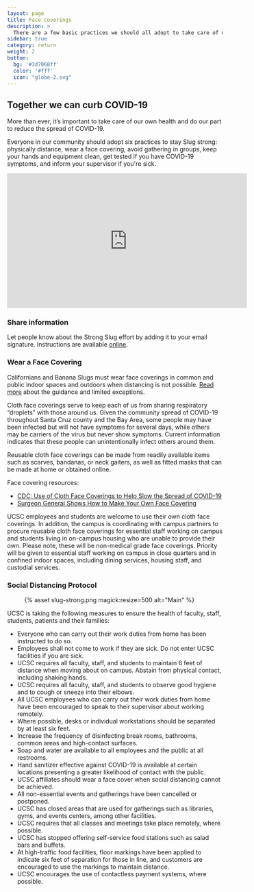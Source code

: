 ```yaml
---
layout: page
title: Face coverings
description: >
  There are a few basic practices we should all adopt to take care of ourselves—and our community. 
sidebar: true
category: return
weight: 2
button:
  bg: '#3d7068ff'
  color: '#fff'
  icon: "globe-2.svg"
---
```


## Together we can curb COVID-19
More than ever, it’s important to take care of our own health and do our part to reduce the spread of COVID-19. 


Everyone in our community should adopt six practices to stay Slug strong: physically distance, wear a face covering, avoid gathering in groups, keep your hands and equipment clean, get tested if you have COVID-19 symptoms, and inform your supervisor if you're sick. 

<iframe width="560" height="315" src="https://www.youtube.com/embed/7bOilWTDE-g" frameborder="0" allow="accelerometer; autoplay; clipboard-write; encrypted-media; gyroscope; picture-in-picture" allowfullscreen></iframe>

### Share information
Let people know about the Strong Slug effort by adding it to your email signature. Instructions are available [online](https://docs.google.com/document/d/1V3fi_dugczdT8ZOspqySfHYtkqxFxYNVUYgOM2eeWcE/edit?usp=sharing).

### Wear a Face Covering
Californians and Banana Slugs must wear face coverings in common and public indoor spaces and outdoors when distancing is not possible. [Read more](https://www.cdph.ca.gov/Programs/CID/DCDC/CDPH%20Document%20Library/COVID-19/Guidance-for-Face-Coverings_06-18-2020.pdf) about the guidance and limited exceptions. 

Cloth face coverings serve to keep each of us from sharing respiratory “droplets” with those around us. Given the community spread of COVID-19 throughout Santa Cruz county and the Bay Area, some people may have been infected but will not have symptoms for several days, while others may be carriers of the virus but never show symptoms. Current information indicates that these people can unintentionally infect others around them.

Reusable cloth face coverings can be made from readily available items such as scarves, bandanas, or neck gaiters, as well as fitted masks that can be made at home or obtained online. 

Face covering resources: 

* [CDC: Use of Cloth Face Coverings to Help Slow the Spread of COVID-19](https://www.cdc.gov/coronavirus/2019-ncov/prevent-getting-sick/diy-cloth-face-coverings.html)
* [Surgeon General Shows How to Make Your Own Face Covering](https://youtu.be/tPx1yqvJgf4)

UCSC employees and students are welcome to use their own cloth face coverings. In addition, the campus is coordinating with campus partners to procure reusable cloth face coverings for essential staff working on campus and students living in on-campus housing who are unable to provide their own. Please note, these will be non-medical grade face coverings.  Priority will be given to essential staff working on campus in close quarters and in confined indoor spaces, including dining services, housing staff, and custodial services.

### Social Distancing Protocol
<figure class="inline-image right">
{% asset slug-strong.png magick:resize=500 alt="Main" %}</figure>

UCSC is taking the following measures to ensure the health of faculty, staff, students, patients and their families:

* Everyone who can carry out their work duties from home has been instructed to do so.
* Employees shall not come to work if they are sick. Do not enter UCSC facilities if you are sick. 
* UCSC requires all faculty, staff, and students to maintain 6 feet of distance when moving about on campus. Abstain from physical contact, including shaking hands.
* UCSC requires all faculty, staff, and students to observe good hygiene and to cough or sneeze into their elbows.
* All UCSC employees who can carry out their work duties from home have been encouraged to speak to their supervisor about working remotely.
* Where possible, desks or individual workstations should be separated by at least six feet.
* Increase the frequency of disinfecting break rooms, bathrooms, common areas and high-contact surfaces.
* Soap and water are available to all employees and the public at all restrooms. 
* Hand sanitizer effective against COVID-19 is available at certain locations presenting a greater likelihood of contact with the public.
* UCSC affiliates should wear a face cover when social distancing cannot be achieved.
* All non-essential events and gatherings have been cancelled or postponed. 
* UCSC has closed areas that are used for gatherings such as libraries, gyms, and events centers, among other facilities.
* UCSC requires that all classes and meetings take place remotely, where possible.
* UCSC has stopped offering self-service food stations such as salad bars and buffets.
* At high-traffic food facilities, floor markings have been applied to indicate six feet of separation for those in line, and customers are encouraged to use the markings to maintain distance.
* UCSC encourages the use of contactless payment systems, where possible.
